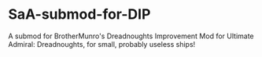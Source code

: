 # SaA-submod-for-DIP
A submod for BrotherMunro's Dreadnoughts Improvement Mod for Ultimate Admiral: Dreadnoughts, for small, probably useless ships!
